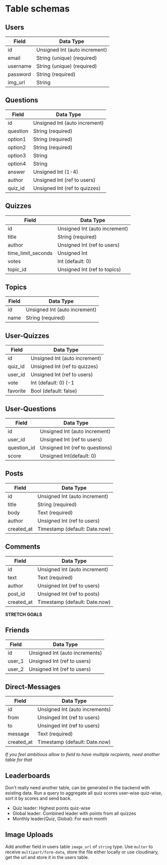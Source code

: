 # Table schemas

## Users

| Field    | Data Type                     |
| -------- | ----------------------------- |
| id       | Unsigned Int (auto increment) |
| email    | String (unique) (required)    |
| username | String (unique) (required)    |
| password | String (required)             |
| img_url  | String                        |

## Questions

| Field    | Data Type                     |
| -------- | ----------------------------- |
| id       | Unsigned Int (auto increment) |
| question | String (required)             |
| option1  | String (required)             |
| option2  | String (required)             |
| option3  | String                        |
| option4  | String                        |
| answer   | Unsigned Int (1-4)            |
| author   | Unsigned Int (ref to users)   |
| quiz_id  | Unsigned Int (ref to quizzes) |

## Quizzes

| Field              | Data Type                     |
| ------------------ | ----------------------------- |
| id                 | Unsigned Int (auto increment) |
| title              | String (required)             |
| author             | Unsigned Int (ref to users)   |
| time_limit_seconds | Unsigned Int                  |
| votes              | Int (default: 0)              |
| topic_id              | Unsigned Int (ref to topics)  |

## Topics 

| Field       | Data Type                     |
| ----------- | ----------------------------- |
| id          | Unsigned Int (auto increment) |
| name        | String (required)             |

## User-Quizzes

| Field       | Data Type                      |
| ----------- | ------------------------------ |
| id          | Unsigned Int (auto increment)  |
| quiz_id     | Unsigned Int (ref to quizzes)  |
| user_id     | Unsigned Int (ref to users)    |
| vote        | Int (default: 0) (-1 || 1)     |    
| favorite    | Bool (default: false)          |
          

## User-Questions

| Field       | Data Type                      |
| ----------- | ------------------------------ |
| id          | Unsigned Int (auto increment)  |
| user_id     | Unsigned Int (ref to users)  |
| question_id | Unsigned Int (ref to questions)|  
| score       | Unsigned Int(default: 0)       |     

## Posts

| Field      | Data Type                     |
| ---------- | ----------------------------- |
| id         | Unsigned Int (auto increment) |
| title      | String (required)             |
| body       | Text (required)               |
| author     | Unsigned Int (ref to users)   |
| created_at | Timestamp (default: Date.now) |

## Comments

| Field        | Data Type                     |
| ------------ | ----------------------------- |
| id           | Unsigned Int (auto increment) |
| text         | Text (required)               |
| author       | Unsigned Int (ref to users)   |
| post_id      | Unsigned Int (ref to posts)   |
| created_at   | Timestamp (default: Date.now) |

**STRETCH GOALS**

## Friends

| Field  | Data Type                      |
| ------ | ------------------------------ |
| id     | Unsigned Int (auto increments) |
| user_1 | Unsigned Int (ref to users)    |
| user_2 | Unsigned Int (ref to users)    |

## Direct-Messages

| Field      | Data Type                      |
| ---------- | ------------------------------ |
| id         | Unsigned Int (auto increments) |
| from       | Unsinged Int (ref to users)    |
| to         | Unsinged Int (ref to users)    |
| message    | Text (required)                |
| created_at | Timestamp (default: Date.now)  |

_If you feel ambitious allow to field to have multiple recpients, need another
table for that_

## Leaderboards

Don't really need another table, can be generated in the backend with existing
data. Run a query to aggregate all quiz scores user-wise quiz-wise, sort it by
scores and send back.

- Quiz leader: Highest points quiz-wise
- Global leader: Combined leader with points from all quizzes
- Monthly leader(Quiz, Global): For each month

## Image Uploads

Add another field in users table `image_url` of `string` type. Use `multer` to
receive `multipart/form-data`, store the file either locally or use cloudinary,
get the url and store it in the users table.
